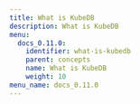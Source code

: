 ```yaml
---
title: What is KubeDB
description: What is KubeDB
menu:
  docs_0.11.0:
    identifier: what-is-kubedb
    parent: concepts
    name: What is KubeDB
    weight: 10
menu_name: docs_0.11.0
---
```

